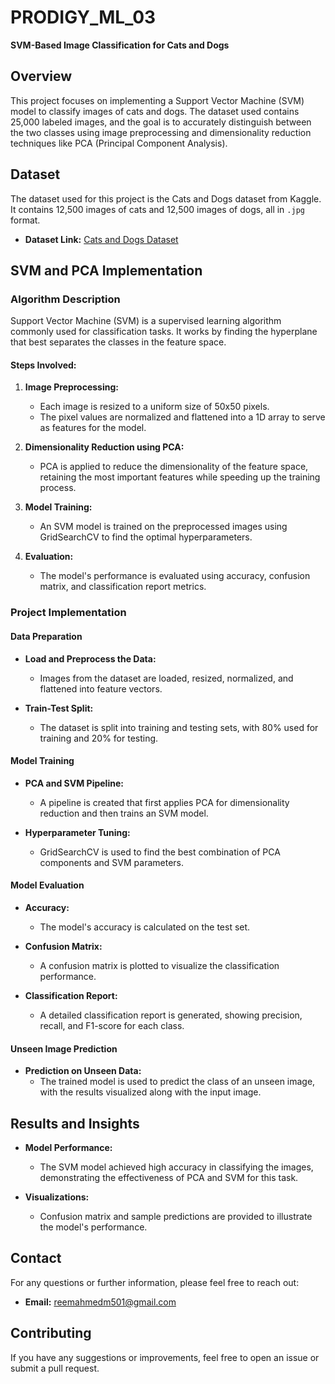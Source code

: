 # PRODIGY_ML_03  
**SVM-Based Image Classification for Cats and Dogs**

## Overview

This project focuses on implementing a Support Vector Machine (SVM) model to classify images of cats and dogs. The dataset used contains 25,000 labeled images, and the goal is to accurately distinguish between the two classes using image preprocessing and dimensionality reduction techniques like PCA (Principal Component Analysis).

## Dataset

The dataset used for this project is the Cats and Dogs dataset from Kaggle. It contains 12,500 images of cats and 12,500 images of dogs, all in `.jpg` format.

- **Dataset Link:** [Cats and Dogs Dataset](https://www.kaggle.com/c/dogs-vs-cats)

## SVM and PCA Implementation

### Algorithm Description

Support Vector Machine (SVM) is a supervised learning algorithm commonly used for classification tasks. It works by finding the hyperplane that best separates the classes in the feature space.

#### Steps Involved:

1. **Image Preprocessing:**
    - Each image is resized to a uniform size of 50x50 pixels.
    - The pixel values are normalized and flattened into a 1D array to serve as features for the model.

2. **Dimensionality Reduction using PCA:**
    - PCA is applied to reduce the dimensionality of the feature space, retaining the most important features while speeding up the training process.

3. **Model Training:**
    - An SVM model is trained on the preprocessed images using GridSearchCV to find the optimal hyperparameters.

4. **Evaluation:**
    - The model's performance is evaluated using accuracy, confusion matrix, and classification report metrics.

### Project Implementation

#### Data Preparation

- **Load and Preprocess the Data:**
    - Images from the dataset are loaded, resized, normalized, and flattened into feature vectors.
  
- **Train-Test Split:**
    - The dataset is split into training and testing sets, with 80% used for training and 20% for testing.

#### Model Training

- **PCA and SVM Pipeline:**
    - A pipeline is created that first applies PCA for dimensionality reduction and then trains an SVM model.
  
- **Hyperparameter Tuning:**
    - GridSearchCV is used to find the best combination of PCA components and SVM parameters.

#### Model Evaluation

- **Accuracy:**
    - The model's accuracy is calculated on the test set.

- **Confusion Matrix:**
    - A confusion matrix is plotted to visualize the classification performance.

- **Classification Report:**
    - A detailed classification report is generated, showing precision, recall, and F1-score for each class.

#### Unseen Image Prediction

- **Prediction on Unseen Data:**
    - The trained model is used to predict the class of an unseen image, with the results visualized along with the input image.

## Results and Insights

- **Model Performance:**
    - The SVM model achieved high accuracy in classifying the images, demonstrating the effectiveness of PCA and SVM for this task.

- **Visualizations:**
    - Confusion matrix and sample predictions are provided to illustrate the model's performance.

## Contact

For any questions or further information, please feel free to reach out:

- **Email:** reemahmedm501@gmail.com

## Contributing

If you have any suggestions or improvements, feel free to open an issue or submit a pull request.

